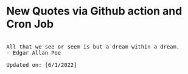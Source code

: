 # New Quotes via Github action and Cron Job

<pre>
<!-- #quote -->
All that we see or seem is but a dream within a dream.
- Edgar Allan Poe

Updated on: [6/1/2022]
<!-- #quoteEnd -->
</pre>
